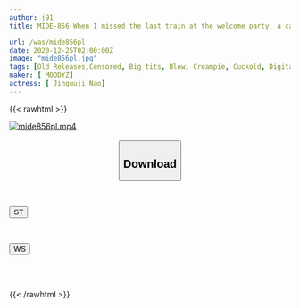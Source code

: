 ```yaml
---
author: j91
title: MIDE-856 When I missed the last train at the welcome party, a carnivorous new graduate girl whispered to me, ``Do you want to stay at my senior's house?'' Nao Jinguji gave in to temptation and had sex many times

url: /was/mide856pl
date: 2020-12-25T02:00:00Z
image: "mide856pl.jpg"
tags: [Old Releases,Censored, Big tits, Blow, Creampie, Cuckold, Digital Mosaic, Slut, Solowork]
maker: [ MOODYZ]
actress: [ Jinguuji Nao]
---
```



{{< rawhtml >}}

<div class="video" data-videoid="M67PxQOjm3CD2o">
    <a href="javascript:;">
        <img src="/was/mide856pl/mide856pl.jpg" width="WIDTH" height="HEIGHT" alt="mide856pl.mp4" loading="lazy">
    </a>
</div>

<script type="text/javascript" src="https://j91.asia/asset/on-demand-st.js"></script>

<br>
  <link rel="stylesheet" href="https://j91.asia/asset/bs5.css">
  
  <center>
  <button class="btn btn-primary" type="button" data-bs-toggle="collapse" data-bs-target=".multi-collapse" aria-expanded="false" aria-controls="multiCollapseExample1 multiCollapseExample2"><h2>Download</h2></button></center>
</p>
<div class="row">
  <div class="col">
    <div class="collapse multi-collapse" id="multiCollapseExample1">
      <div class="card card-body">
	      	      <br>
<div class="buttons">  
<p><a href="https://streamtape.to/v/M67PxQOjm3CD2o" target="_blank"><button class="btn-hover color-3"><i class="fa fa-download"></i> ST</button></a></p></div>
    </div>
  </div>
</div>
  <div class="col">
    <div class="collapse multi-collapse" id="multiCollapseExample2">
      <div class="card card-body">
	      <br>
<div class="buttons">
<p><a href="https://wolfstream.tv/dolr9v2s3bdi" target="_blank"><button class="btn-hover color-8"><i class="fa fa-download"></i> WS</button></a></p></div>
<br><br>
      </div>
    </div>
  </div>
</div>

{{< /rawhtml >}}